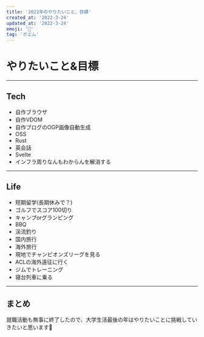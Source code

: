 ```yaml
---
title: '2022年のやりたいこと、目標'
created_at: '2022-3-24'
updated_at: '2022-3-24'
emoji: '💪'
tag: 'ポエム'
---
```


# やりたいこと&目標
***
## Tech
- 自作ブラウザ
- 自作VDOM
- 自作ブログのOGP画像自動生成
- OSS
- Rust
- 英会話
- Svelte
- インフラ周りなんもわからんを解消する

***

## Life
- 短期留学(長期休みで？)
- ゴルフでスコア100切り
- キャンプorグランピング
- BBQ
- 渓流釣り
- 国内旅行
- 海外旅行
- 現地でチャンピオンズリーグを見る
- ACLの海外遠征に行く
- ジムでトレーニング
- 寝台列車に乗る


***
## まとめ
就職活動も無事に終了したので、大学生活最後の年はやりたいことに挑戦していきたいと思います💪